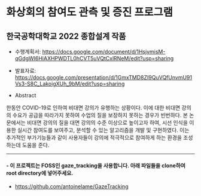 # 화상회의 참여도 관측 및 증진 프로그램
## 한국공학대학교 2022 종합설계 작품
- 수행계획서: https://docs.google.com/document/d/1HsjvmisM-qGdgWI6HiAXHPWDTL0hCVT5uVQtCxlRNeM/edit?usp=sharing

- 발표자료: https://docs.google.com/presentation/d/1GmxTMD8ZI9QuVQfUnvmU91Vs3-S8C_LakoigXUh_9bM/edit?usp=sharing

- Abstract

한동안 COVID-19로 인하여 비대면 강의가 유행하는 상황이다. 이에 대한 비대면 강의의 수요가 공급을 따라가지 못하여 수업의 질을 보장하지 못하는 경우가 빈번하다. 본 논문에서는 비대면 강의의 질을 대면 강의의 수준 이상으로 높이고자 하여, 시선 인식을 이용한 실시간 참여도를 보여주고, 분석할 수 있는 알고리즘을 개발 및 구현하였다. 이는 추가적인 부가기능들과 같이 사용자들이 강의에 적극적으로 참여하게 하는 환경을 조성하는데 도움을 준다.

---

#### - 이 프로젝트는 FOSS인 gaze_tracking을 사용합니다. 아래 파일들을 clone하여 root directory에 넣어주세요.
- https://github.com/antoinelame/GazeTracking
